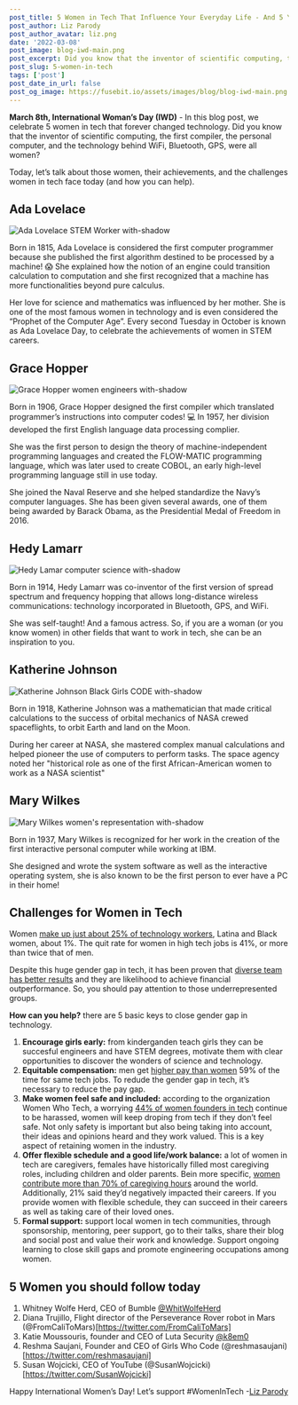 ```yaml
---
post_title: 5 Women in Tech That Influence Your Everyday Life - And 5 You Should Follow Today
post_author: Liz Parody
post_author_avatar: liz.png
date: '2022-03-08'
post_image: blog-iwd-main.png
post_excerpt: Did you know that the inventor of scientific computing, the first compiler, the personal computer, and the technology behind WiFi, Bluetooth, GPS, were all women?
post_slug: 5-women-in-tech
tags: ['post']
post_date_in_url: false
post_og_image: https://fusebit.io/assets/images/blog/blog-iwd-main.png
---
```


**March 8th, International Woman’s Day (IWD)** - In this blog post, we celebrate 5 women in tech that forever changed technology. Did you know that the inventor of scientific computing, the first compiler, the personal computer, and the technology behind WiFi, Bluetooth, GPS, were all women?

Today, let’s talk about those women, their achievements, and the challenges women in tech face today (and how you can help).

## Ada Lovelace
![Ada Lovelace STEM Worker with-shadow](blog-iwd-ada-lovelace.png "Ada Lovelace STEM worker")

Born in 1815, Ada Lovelace is considered the first computer programmer because she published the first algorithm destined to be processed by a machine! 😱 She explained how the notion of an engine could transition calculation to computation and she first recognized that a machine has more functionalities beyond pure calculus. 

Her love for science and mathematics was influenced by her mother. She is one of the most famous women in technology and is even considered the “Prophet of the Computer Age”. Every second Tuesday in October is known as Ada Lovelace Day, to celebrate the achievements of women in STEM careers.

## Grace Hopper
![Grace Hopper women engineers with-shadow](blog-iwd-grace-hopper.png "Grace Hopper women engineers")

Born in 1906, Grace Hopper designed the first compiler which translated programmer’s instructions into computer codes! 💻 In 1957, her division developed the first English language data processing complier. 

She was the first person to design the theory of machine-independent programming languages and created the FLOW-MATIC programming language, which was later used to create COBOL, an early high-level programming language still in use today.

She joined the Naval Reserve and she helped standardize the Navy’s computer languages. She has been given several awards, one of them being awarded by Barack Obama, as the Presidential Medal of Freedom in 2016.

## Hedy Lamarr
![Hedy Lamar computer science with-shadow](blog-iwd-hedy-lamarr.png "Hedy Lamar computer science")

Born in 1914, Hedy Lamarr was co-inventor of the first version of spread spectrum and frequency hopping that allows long-distance wireless communications: technology incorporated in Bluetooth, GPS, and WiFi.

She was self-taught! And a famous actress. So, if you are a woman (or you know women) in other fields that want to work in tech, she can be an inspiration to you.

## Katherine Johnson
![Katherine Johnson Black Girls CODE with-shadow](blog-iwd-katherine-johnson.png "Katherine Johnson Black Girls CODE")

Born in 1918, Katherine Johnson was a mathematician that made critical calculations to the success of orbital mechanics of NASA crewed spaceflights, to orbit Earth and land on the Moon.

During her career at NASA, she mastered complex manual calculations and helped pioneer the use of computers to perform tasks. The space agency noted her "historical role as one of the first African-American women to work as a NASA scientist"

## Mary Wilkes
![Mary Wilkes women's representation with-shadow](blog-iwd-mary-wilkes.png "Mary Wilkes women's representation")

Born in 1937, Mary Wilkes is recognized for her work in the creation of the first interactive personal computer while working at IBM.

She designed and wrote the system software as well as the interactive operating system, she is also known to be the first person to ever have a PC in their home! 

## Challenges for Women in Tech

Women [make up just about 25% of technology workers](https://fortune.com/2021/09/15/women-in-tech-gender-gap-inclusion-mentorship), Latina and Black women, about 1%. The quit rate for women in high tech jobs is 41%, or more than twice that of men.

Despite this huge gender gap in tech, it has been proven that [diverse team has better results](https://www.mckinsey.com/featured-insights/diversity-and-inclusion/diversity-wins-how-inclusion-matters) and they are likelihood to achieve financial outperformance. So, you should pay attention to those underrepresented groups.

**How can you help?** there are 5 basic keys to close gender gap in technology.

1. **Encourage girls early:** from kinderganden teach girls they can be succesful engineers and have STEM degrees, motivate them with clear opportunities to discover the wonders of science and technology.
2. **Equitable compensation:** men get [higher pay than women](https://www.bloomberg.com/news/articles/2021-05-19/gender-pay-gap-in-tech-male-job-candidates-paid-3-higher-than-women) 59% of the time for same tech jobs. To redude the gender gap in tech, it’s necessary to reduce the pay gap.
3. **Make women feel safe and included:** according to the organization Women Who Tech, a worrying [44% of women founders in tech](https://womenwhotech.org/data-and-resources/state-women-tech-and-startups) continue to be harassed, women will keep droping from tech if they don’t feel safe. Not only safety is important but also being taking into account, their ideas and opinions heard and they work valued. This is a key aspect of retaining women in the industry.
4. **Offer flexible schedule and a good life/work balance:** a lot of women in tech are caregivers, females have historically filled most caregiving roles, including children and older parents. Bein more specific, [women contribute more than 70% of caregiving hours](https://www.techopedia.com/5-ways-to-support-women-in-your-tech-company/2/34500) around the world. Additionally, 21% said they’d negatively impacted their careers. If you provide women with flexible schedule, they can succeed in their careers as well as taking care of their loved ones. 
5. **Formal support:** support local women in tech communities, through sponsorship, mentoring, peer support, go to their talks, share their blog and social post and value their work and knowledge. Support ongoing learning to close skill gaps and promote engineering occupations among women.

## 5 Women you should follow today

1. Whitney Wolfe Herd, CEO of Bumble [@WhitWolfeHerd](https://twitter.com/WhitWolfeHerd)
2. Diana Trujillo, Flight director of the Perseverance Rover robot in Mars (@FromCaliToMars)[https://twitter.com/FromCaliToMars]
3. Katie Moussouris, founder and CEO of Luta Security [@k8em0](https://twitter.com/k8em0)
4. Reshma Saujani, Founder and CEO of Girls Who Code (@reshmasaujani)[https://twitter.com/reshmasaujani]
5. Susan Wojcicki, CEO of YouTube (@SusanWojcicki)[https://twitter.com/SusanWojcicki]

Happy International Women’s Day! Let’s support #WomenInTech
-[Liz Parody](https://twitter.com/lizparody23)